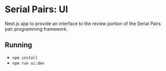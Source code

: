 # Serial Pairs: UI

Next.js app to provide an interface to the review portion of the Serial Pairs pair programming framework.

## Running

* `npm install`
* `npm run ui:dev`